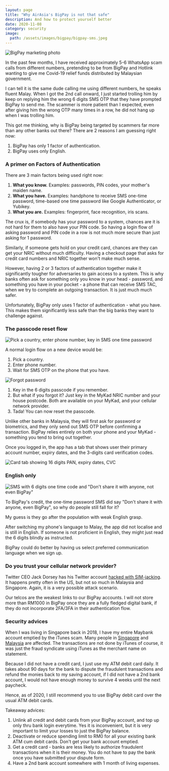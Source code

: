 ```yaml
---
layout: page
title: "Why AirAsia's BigPay is not that safe"
description: And how to protect yourself better
date: 2020-11-08
category: security
image:
  path: /assets/images/bigpay/bigpay-sms.jpeg
---
```


![BigPay marketing photo](/assets/images/bigpay/bigpay-marketing.png)

In the past few months, I have received approximately 5-6 WhatsApp scam calls from different numbers, pretending to be from BigPay and Hotlink wanting to give me Covid-19 relief funds distributed by Malaysian government.

I can tell it is the same dude calling me using different numbers, he speaks fluent Malay. When I got the 2nd call onward, I just started trolling him by keep on replying him the wrong 6 digits SMS OTP that they have prompted BigPay to send me. The scammer is more patient than I expected, even after giving him the wrong OTP many times in a row, he did not hang up when I was trolling him.

This got me thinking, why is BigPay being targeted by scammers far more than any other banks out there? There are 2 reasons I am guessing right now:

1. BigPay has only 1 factor of authentication.
2. BigPay uses only English.

### A primer on Factors of Authentication

There are 3 main factors being used right now:

1. **What you know.** Examples: passwords, PIN codes, your mother's maiden name.
2. **What you have.** Examples: handphone to receive SMS one-time password, time-based one time password like Google Authenticator, or Yubikey.
3. **What you are.** Examples: fingerprint, face recognition, iris scans.

The crux is, if somebody has your password to a system, chances are it is not hard for them to also have your PIN code. So having a login flow of asking password and PIN code in a row is not much more secure than just asking for 1 password.

Similarly, if someone gets hold on your credit card, chances are they can get your NRIC without much difficulty. Having a checkout page that asks for credit card numbers and NRIC together won't make much sense.

However, having 2 or 3 factors of authentication together make it significantly tougher for adversaries to gain access to a system. This is why banks often ask for something only you know in your head - password, and something you have in your pocket - a phone that can receive SMS TAC, when we try to complete an outgoing transaction. It is just much much safer.

Unfortunately, BigPay only uses 1 factor of authentication - what you have. This makes them significantly less safe than the big banks they want to challenge against.

### The passcode reset flow

![Pick a country, enter phone number, key in SMS one time password](/assets/images/bigpay/login-flow.png)

A normal login flow on a new device would be:

1. Pick a country.
2. Enter phone number.
3. Wait for SMS OTP on the phone that you have.

![Forgot password](/assets/images/bigpay/forgot-passcode.png)

1. Key in the 6 digits passcode if you remember.
2. But what if you forgot it? Just key in the MyKad NRIC number and your house postcode. Both are available on your MyKad, and your cellular network provider.
3. Tada! You can now reset the passcode.

Unlike other banks in Malaysia, they will first ask for password or biometrics, and they only send out SMS OTP before confirming a transaction. BigPay relies entirely on both your phone and your MyKad - something you tend to bring out together.

Once you logged in, the app has a tab that shows user their primary account number, expiry dates, and the 3-digits card verification codes.

![Card tab showing 16 digits PAN, expiry dates, CVC](/assets/images/bigpay/card-info.png)

### English only

![SMS with 6 digits one time code and "Don't share it with anyone, not even BigPay"](/assets/images/bigpay/bigpay-sms.jpeg)

To BigPay's credit, the one-time password SMS did say "Don't share it with anyone, even BigPay", so why do people still fall for it? 

My guess is they go after the population with weak English grasp.

After switching my phone's language to Malay, the app did not localise and is still in English. If someone is not proficient in English, they might just read the 6 digits blindly as instructed.

BigPay could do better by having us select preferred communication language when we sign up. 

### Do you trust your cellular network provider?

Twitter CEO Jack Dorsey has his Twitter account [hacked with SIM-jacking](https://www.nytimes.com/2019/09/05/technology/sim-swap-jack-dorsey-hack.html). It happens pretty often in the US, but not so much in Malaysia and Singapore. Again, it is a very possible attack scenario.

Our telcos are the weakest links to our BigPay accounts. I will not store more than RM1000 in BigPay once they are a fully fledged digital bank, if they do not incorporate 2FA/3FA in their authentication flow.

### Security advices

When I was living in Singapore back in 2018, I have my entire Maybank account emptied by the iTunes scam. Many people in [Singapore](https://www.channelnewsasia.com/news/singapore/apple-itunes-fraudulent-charges-banks-continue-to-assist-victims-10554658) and [Malaysia](https://www.nst.com.my/news/nation/2020/04/581238/cimb-customers-seek-clarification-direct-debit-transactions) are affected. The transactions are not done by iTunes of course, it was just the fraud syndicate using iTunes as the merchant name on statement. 

Because I did not have a credit card, I just use my ATM debit card daily. It takes about 90 days for the bank to dispute the fraudulent transactions and refund the monies back to my saving account, if I did not have a 2nd bank account, I would not have enough money to survive 4 weeks until the next paycheck.

Hence, as of 2020, I still recommend you to use BigPay debit card over the usual ATM debit cards.

Takeaway advices:

1. Unlink all credit and debit cards from your BigPay account, and top up only thru bank login everytime. Yes it is inconvenient, but it is very important to limit your losses to just the BigPay balance.
2. Deactivate or reduce spending limit to RM0 for all your existing bank ATM cum debit cards. Don't get your bank account emptied.
3. Get a credit card - banks are less likely to authorize fraudulent transactions when it is their money. You do not have to pay the bank once you have submitted your dispute form.
4. Have a 2nd bank account somewhere with 1 month of living expenses.